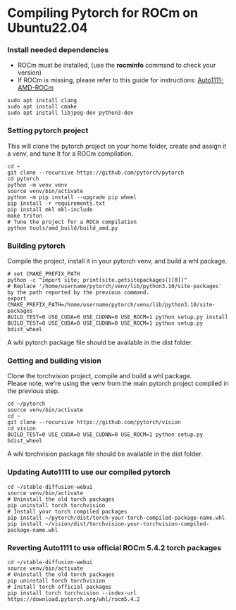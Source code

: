 # Compiling Pytorch for ROCm on Ubuntu22.04


### Install needed dependencies

* ROCm must be installed, (use the **rocminfo** command to check your version)  
* If ROCm is missing, please refer to this guide for instructions: [Auto1111-AMD-ROCm](https://github.com/m68k-fr/Auto1111-Shark-Ubuntu-AMD-Howto)


````
sudo apt install clang
sudo apt install cmake
sudo apt install libjpeg-dev python3-dev
````


### Setting pytorch project

This will clone the pytorch project on your home folder, create and assign it a venv, and tune it for a ROCm compilation.  

````
cd ~
git clone --recursive https://github.com/pytorch/pytorch
cd pytorch
python -m venv venv
source venv/bin/activate
python -m pip install --upgrade pip wheel
pip install -r requirements.txt
pip install mkl mkl-include
make triton
# Tune the project for a ROCm compilation
python tools/amd_build/build_amd.py
````

### Building pytorch

Compile the project, install it in your pytorch venv, and build a whl package.

````
# set CMAKE_PREFIX_PATH
python -c "import site; print(site.getsitepackages()[0])"
# Replace '/home/username/pytorch/venv/lib/python3.10/site-packages' by the path reported by the previous command.
export CMAKE_PREFIX_PATH=/home/username/pytorch/venv/lib/python3.10/site-packages
BUILD_TEST=0 USE_CUDA=0 USE_CUDNN=0 USE_ROCM=1 python setup.py install
BUILD_TEST=0 USE_CUDA=0 USE_CUDNN=0 USE_ROCM=1 python setup.py bdist_wheel
````
A whl pytorch package file should be available in the dist folder.


### Getting and building vision

Clone the torchvision project, compile and build a whl package.  
Please note, we're using the venv from the main pytorch project compiled in the previous step.

````
cd ~/pytorch
source venv/bin/activate
cd ~
git clone --recursive https://github.com/pytorch/vision
cd vision
BUILD_TEST=0 USE_CUDA=0 USE_CUDNN=0 USE_ROCM=1 python setup.py bdist_wheel
````

A whl torchvision package file should be available in the dist folder.


### Updating Auto1111 to use our compiled pytorch 

````
cd ~/stable-diffusion-webui
source venv/bin/activate
# Uninstall the old torch packages
pip uninstall torch torchvision
# Install your torch compiled packages
pip install ~/pytorch/dist/torch-your-torch-compiled-package-name.whl
pip install ~/vision/dist/torchvision-your-torchvision-compiled-package-name.whl
````


### Reverting Auto1111 to use official ROCm 5.4.2 torch packages
````
cd ~/stable-diffusion-webui
source venv/bin/activate
# Uninstall the old torch packages
pip uninstall torch torchvision
# Install torch official packages
pip install torch torchvision --index-url https://download.pytorch.org/whl/rocm5.4.2
````


